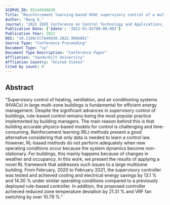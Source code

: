 ```yaml
---
SCOPUS_ID: 85144596638
Title: "Reinforcement learning-based HVAC supervisory control of a multi-zone building- A real case study"
Author: "Naug A."
Journal: "2022 IEEE Conference on Control Technology and Applications, CCTA 2022"
Publication Date: {'$date': '2022-01-01T00:00:00Z'}
Publication Year: 2022
DOI: "10.1109/CCTA49430.2022.9966081"
Source Type: "Conference Proceeding"
Document Type: "cp"
Document Type Description: "Conference Paper"
Affliation: "Vanderbilt University"
Affliation Country: "United States"
Cited by count: 0
---
```


## Abstract
"Supervisory control of heating, ventilation, and air conditioning systems (HVACs) in large multi-zone buildings is fundamental for efficient energy management. Despite the significant advances in supervisory control of buildings, rule-based control remains being the most popular practice implemented by building managers. The main reason behind this is that building accurate physics-based models for control is challenging and time-consuming. Reinforcement learning (RL) methods present a good alternative considering that only data is needed to learn a control law. However, RL-based methods do not perform adequately when new operating conditions occur because the system dynamics become non-stationary. For buildings, this mainly happens because of changes in weather and occupancy. In this work, we present the results of applying a novel RL framework that addresses such issues to a large multizone building. From February, 2020 to February 2021, the supervisory controller was tested and achieved cooling and electrical energy savings by 13.1 % and 14.30 % under similar operating conditions compared to a previously deployed rule-based controller. In addition, the proposed controller achieved reduced zone temperature deviation by 21.31 % and VRF fan switching by over 10.79 %."
